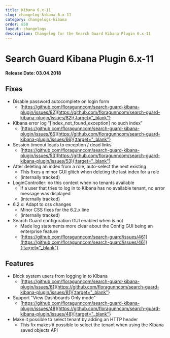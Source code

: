 ```yaml
---
title: Kibana 6.x-11
slug: changelog-kibana-6.x-11
category: changelogs-kibana
order: 850
layout: changelogs
description: Changelog for the Search Guard Kibana Plugin 6.x-11
---
```


<!---
Copryight 2010 floragunn GmbH
-->

# Search Guard Kibana Plugin 6.x-11

**Release Date: 03.04.2018**

## Fixes 
* Disable password autocomplete on login form
  * [https://github.com/floragunncom/search-guard-kibana-plugin/issues/82](https://github.com/floragunncom/search-guard-kibana-plugin/issues/82){:target="_blank"}
* Kibana error log "[index\_not\_found\_exception] no such index"
  * [https://github.com/floragunncom/search-guard-kibana-plugin/issues/66](https://github.com/floragunncom/search-guard-kibana-plugin/issues/66){:target="_blank"}
* Session timeout leads to exception / dead links
  * [https://github.com/floragunncom/search-guard-kibana-plugin/issues/53](https://github.com/floragunncom/search-guard-kibana-plugin/issues/53){:target="_blank"}
* After deleting an index from a role, auto-select the next existing
  * This fixes a minor GUI glitch when deleting the last index for a role
  * (internally tracked)
* LoginController: no this context when no tenants available 
  * If a user that tries to log in to Kibana has no available tenant, no error message was displayed 
  * (internally tracked)
* 6.2.x: Adapt to css changes 
  * Minor CSS fixes for the 6.2.x line  
  * (internally tracked)
* Search Guard configuration GUI enabled when is not
  * Made log statements more clear about the Config GUI being an enterprise feature 
  * [https://github.com/floragunncom/search-guard/issues/461](https://github.com/floragunncom/search-guard/issues/461){:target="_blank"}  

## Features

* Block system users from logging in to Kibana
  * [https://github.com/floragunncom/search-guard-kibana-plugin/issues/81](https://github.com/floragunncom/search-guard-kibana-plugin/issues/81){:target="_blank"}  
* Support "View Dashboards Only mode"
  * [https://github.com/floragunncom/search-guard-kibana-plugin/issues/48](https://github.com/floragunncom/search-guard-kibana-plugin/issues/48){:target="_blank"}
* Make it possible to select tenant by adding an HTTP header
  * This fix makes it possible to select the tenant when using the Kibana saved objects API 
